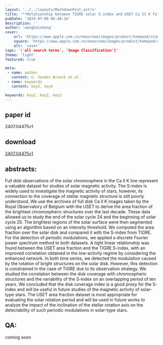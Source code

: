 ```yaml
---
layout: '../../layouts/MarkdownPost.astro'
title: '**Relationship between TIGRE solar S-index and USET Ca II K full disk images**'
pubDate: '2024-07-09 06:48:34'
description: ''
author: 'wanghaisheng'
cover:
    url: 'https://www.apple.com.cn/newsroom/images/product/homepod/standard/Apple-HomePod-hero-230118_big.jpg.large_2x.jpg'
    square: 'https://www.apple.com.cn/newsroom/images/product/homepod/standard/Apple-HomePod-hero-230118_big.jpg.large_2x.jpg'
    alt: 'cover'
tags: '['all search terms', 'Image Classification']' 
theme: 'light'
featured: true

meta:
 - name: author
   content: G. Vanden Broeck et.al.
 - name: keywords
   content: key3, key4

keywords: key1, key2, key3
---
```


## paper id
2407.04475v1
## download
[2407.04475v1](http://arxiv.org/abs/2407.04475v1)
## abstracts:
Full disk observations of the solar chromosphere in the Ca II K line represent a valuable dataset for studies of solar magnetic activity. The S-index is widely used to investigate the magnetic activity of stars, however, its connection to the coverage of stellar magnetic structure is still poorly understood. We use the archives of full disk Ca II K images taken by the Royal Observatory of Belgium with the USET to derive the area fraction of the brightest chromospheric structures over the last decade. These data allowed us to study the end of the solar cycle 24 and the beginning of solar cycle 25. The brightest regions of the solar surface were then segmented using an algorithm based on an intensity threshold. We computed the area fraction over the solar disk and compared it with the S-index from TIGRE. For the detection of periodic modulations, we applied a discrete Fourier power spectrum method to both datasets. A tight linear relationship was found between the USET area fraction and the TIGRE S-index, with an improved correlation obtained in the low-activity regime by considering the enhanced network. In both time series, we detected the modulation caused by the rotation of bright structures on the solar disk. However, this detection is constrained in the case of TIGRE due to its observation strategy. We studied the correlation between the disk coverage with chromospheric structures and the variability of the S-index on an overlapping period of ten years. We concluded that the disk coverage index is a good proxy for the S-index and will be useful in future studies of the magnetic activity of solar-type stars. The USET area fraction dataset is most appropriate for evaluating the solar rotation period and will be used in future works to analyze the impact of the inclination of the stellar rotation axis on the detectability of such periodic modulations in solar-type stars.
## QA:
coming soon
